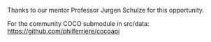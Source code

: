 Thanks to our mentor Professor Jurgen Schulze for this opportunity.

For the community COCO submodule in src/data: https://github.com/philferriere/cocoapi
